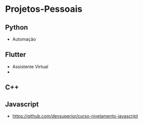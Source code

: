 # Projetos-Pessoais

## Python
- Automação 

## Flutter
- Assistente Virtual
-  

## C++

## Javascript

- https://github.com/devsuperior/curso-nivelamento-javascript

